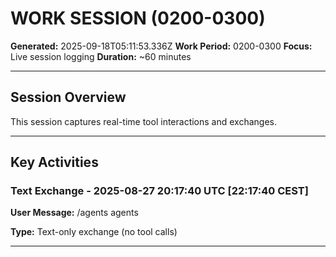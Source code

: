 # WORK SESSION (0200-0300)

**Generated:** 2025-09-18T05:11:53.336Z
**Work Period:** 0200-0300
**Focus:** Live session logging
**Duration:** ~60 minutes

---

## Session Overview

This session captures real-time tool interactions and exchanges.

---

## Key Activities

### Text Exchange - 2025-08-27 20:17:40 UTC [22:17:40 CEST]

**User Message:** <command-name>/agents</command-name>
          <command-message>agents</command-message>
          <command-args></command-args>

**Type:** Text-only exchange (no tool calls)

---

